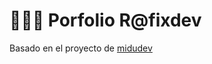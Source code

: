 # 👨🏻‍💻 Porfolio R@fixdev

Basado en el proyecto de <a href="https://github.com/midudev/porfolio.dev" class="hover:underline"> midudev</a>
